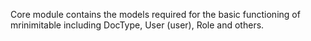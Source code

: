 Core module contains the models required for the basic functioning of mrinimitable including DocType, User (user), Role and others.